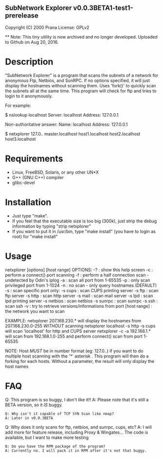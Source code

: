 SubNetwork Explorer v0.0.3BETA1-test1-prerelease
--------------------------------------------------------------------------------
Copyright (C) 2000 Prana 
License: GPLv2

** Note: This tiny utility is now archived and no longer developed. Uploaded to
Github on Aug 20, 2016. 

Description
================================================================================
"SubNetwork Explorer" is a program that scans the subnets of a network
for anonymous Ftp, Netbios, and SunRPC. If no options specified, it will just
display the hostnames without scanning them. Uses 'fork()' to quickly scan the 
subnets all at the same time. This program will check for ftp and tries to login
to it anonymously.

For example:

$ nslookup localhost
Server:  localhost
Address:  127.0.0.1

Non-authoritative answer:
Name:    localhost
Address:  127.0.0.1

$ netxplorer 127.0.*.*
master.localhost
host1.localhost
host2.localhost
host3.localhost

Requirements
================================================================================
* Linux, FreeBSD, Solaris, or any other UN*X
* G++ (GNU C++) compiler
* glibc-devel


Installation
================================================================================

* Just type "make".
* If you feel that the executable size is too big (300k), just strip the
  debug information by typing "strip netxplorer"
* If you want to put it in /usr/bin, type "make install" 
  (you have to login as root) for "make install"


Usage
================================================================================
netxplorer [options] [host range]
 OPTIONS:
 -? : show this help screen
 -c : perform a connect() port scanning
 -f : perform a half connection scan - undetected by Odin's iplog
 -a : scan all port from 1-65535
 -p : only scan privileged port from 1-1024
 -n : no scan - only query hostnames (DEFAULT)
 -s : scan specific port only:
      -s cups	 : scan CUPS printing server
      -s ftp	 : scan ftp server
      -s http 	 : scan http server
      -s mail 	 : scan mail server
      -s lpd	 : scan lpd printing server
      -s netbios : scan netbios
      -s sunrpc  : scan sunrpc
      -s ssh 	 : scan ssh
 -v : try to retrieve versions/informations from port
 [host range] : the network you want to scan

 EXAMPLE:
 netxplorer 207.168.230.* will display the hostnames from 207.168.230.0-255 *WITHOUT* scanning
 netxplorer localhost -s http -s cups will scan 'localhost' for http and CUPS server
 netxplorer -c -a 192.168.1.* will scan from 192.168.1.0-255 and perform connect() scan from port 1-65535

 NOTE: Host *MUST* be in number format (eg: 127.0.*.*) if you want to do multiple host
 scanning with the '*' asterisk .
 This program will then do a forking for each hosts. Without a parameter,
 the result will only display the host names

FAQ
================================================================================
Q: This program is so buggy, I don't like it!!
A: Please note that it's still a BETA version, so it *IS* buggy.
~~~~~~~~~~~~~~~~~~~~~~~~~~~~~~~~~~~~~~~~~~~~~~~~~~~~~~~~~~~~~~~~~~~~~~~~
Q: Why isn't it capable of TCP SYN Scan like nmap?
A: Later in v0.0.3BETA
~~~~~~~~~~~~~~~~~~~~~~~~~~~~~~~~~~~~~~~~~~~~~~~~~~~~~~~~~~~~~~~~~~~~~~~~
Q: Why does it only scans for ftp, netbios, and sunrpc, cups, etc?
A: I will add more for feature release, including Proxy & Wingates...
   The code is available, but I want to make more testing
~~~~~~~~~~~~~~~~~~~~~~~~~~~~~~~~~~~~~~~~~~~~~~~~~~~~~~~~~~~~~~~~~~~~~~~~
Q: Do you have the RPM package of the program?
A: Currently no. I will pack it in RPM after it's not that buggy.
~~~~~~~~~~~~~~~~~~~~~~~~~~~~~~~~~~~~~~~~~~~~~~~~~~~~~~~~~~~~~~~~~~~~~~~~
